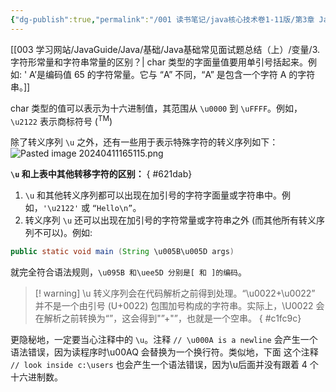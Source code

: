 ```yaml
---
{"dg-publish":true,"permalink":"/001 读书笔记/java核心技术卷1-11版/第3章 Java的基本程序设计结构/3.3 数据类型/3.3.3 char类型/","created":"2024-04-10T17:41:26.799+08:00","updated":"2024-06-01T10:42:16.102+08:00"}
---
```


[[003 学习网站/JavaGuide/Java/基础/Java基础常见面试题总结（上）/变量/3. 字符形常量和字符串常量的区别？\| char 类型的字面量值要用单引号括起来。例如: ' A’是编码值 65 的字符常量。它与 “A” 不同，“A” 是包含一个字符 A 的字符串。]]

char 类型的值可以表示为十六进制值，其范围从 `\u0000` 到 `\uFFFF`。例如，`\u2122` 表示商标符号 (<sup>TM</sup>)

除了转义序列 `\u` 之外，还有一些用于表示特殊字符的转义序列如下：
![Pasted image 20240411165115.png](/img/user/$/$Sys999%20Attachment/Pasted%20image%2020240411165115.png)

**`\u` 和上表中其他转移字符的区别：**
{ #621dab}


1.  `\u` 和其他转义序列都可以出现在加引号的字符字面量或字符串中。例如，`'\u2122'` 或 `“Hello\n”`。
2. 转义序列 `\u` 还可以出现在加引号的字符常量或字符串之外 (而其他所有转义序列不可以)。例如: 
```java
public static void main (String \u005B\u005D args)
```

就完全符合语法规则，`\u095B 和\uee5D 分别是[ 和 ]的编码`。

>[! warning] \u 转义序列会在代码解析之前得到处理。“\u0022+\u0022” 并不是一个由引号 (U+0022) 包围加号构成的字符串。实际上，\U0022 会在解析之前转换为“”，这会得到"”+"”，也就是一个空串。
{ #c1fc9c}


更隐秘地，一定要当心注释中的 `\u`。注释
`// \u000A is a newline`
会产生一个语法错误，因为读程序时\u00AQ 会替换为一个换行符。类似地，下面
这个注释
`// look inside c:\users`
也会产生一个语法错误，因为\\u后面并没有跟着 4 个十六进制数。